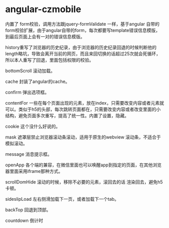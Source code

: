 # angular-czmobile
内置了
  form校验，调用方法跟jquery-formValidate 一样，基于angular 自带的form校验扩展，由于angular自带的form，每次都要写template错误信息模版，到最后页面上会有一对的错误信息模版。
  
  history重写了浏览器的历史纪录，由于浏览器的历史纪录回退的时候判断他的length略坑，导致会离开当前的网页，而且来回切换的话超过25次就会死循环，所以本人重写了回退，里面包括权限的校验。
  
  bottomScroll 滚动加载。
  
  cache  封装了angular的cache。
  
  confirm 弹出选项框。
  
  contentFor 一些在每个页面出现的元素，放在index，只需要改变内容或者元素就可以。类似于h5的头部，每次跳转页面都在，只需要改变内容或者改变里面的小结构，避免页面多次重写，提高了统一性。内置了设置，隐藏。
  
  cookie  这个没什么好说的。
  
  mask  遮罩层禁止浏览器滚动条滚动，适用于原生的webview 滚动条，不适合于模拟滚动。
  
  message  消息提示框。
  
  openApp  各个端的兼容，在微信里面也可以唤醒app到指定的页面，在其他浏览器里面采用iframe那种方式。
  
  scrollDomHide 滚动的时候，移除不必要的元素，滚回去的话 渲染回去，避免h5 卡顿。
  
  sideslipLoad 左右侧滑加载下一页，或者加载下一个tab。
  
  backTop 回退到顶部。
  
  countdown  倒计时
